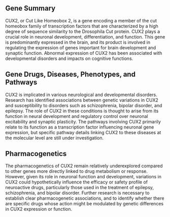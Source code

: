 ## Gene Summary
CUX2, or Cut Like Homeobox 2, is a gene encoding a member of the cut homeobox family of transcription factors that are characterized by a high degree of sequence similarity to the Drosophila Cut protein. CUX2 plays a crucial role in neuronal development, differentiation, and function. This gene is predominantly expressed in the brain, and its product is involved in regulating the expression of genes important for brain development and synaptic function. Abnormal expression of CUX2 has been associated with developmental disorders and impacts on cognitive functions.

## Gene Drugs, Diseases, Phenotypes, and Pathways
CUX2 is implicated in various neurological and developmental disorders. Research has identified associations between genetic variations in CUX2 and susceptibility to disorders such as schizophrenia, bipolar disorder, and epilepsy. The role of CUX2 in these conditions is thought to arise from its function in neural development and regulatory control over neuronal excitability and synaptic plasticity. The pathways involving CUX2 primarily relate to its function as a transcription factor influencing neuronal gene expression, but specific pathway details linking CUX2 to these diseases at the molecular level are still under investigation.

## Pharmacogenetics
The pharmacogenetics of CUX2 remain relatively underexplored compared to other genes more directly linked to drug metabolism or response. However, given its role in neuronal function and development, variations in CUX2 could hypothetically influence the efficacy or safety profile of neuroactive drugs, particularly those used in the treatment of epilepsy, schizophrenia, and bipolar disorder. Further research is necessary to establish clear pharmacogenetic associations, and to identify whether there are specific drugs whose action might be modulated by genetic differences in CUX2 expression or function.